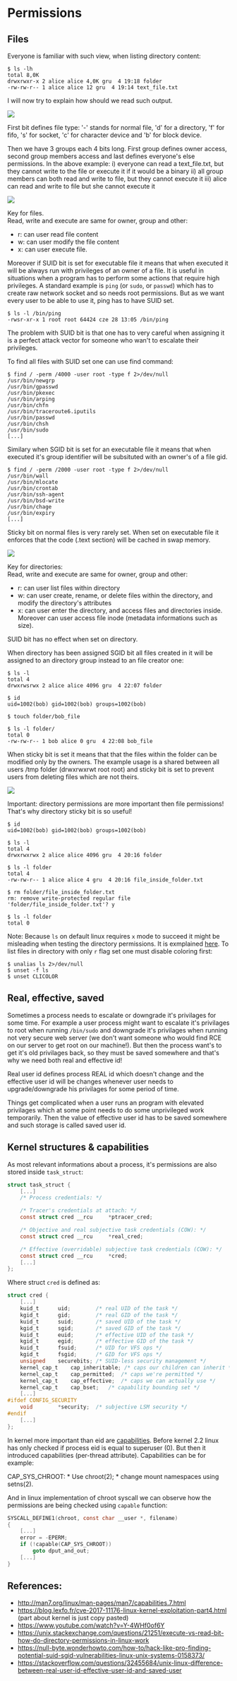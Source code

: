# Permissions

## Files
Everyone is familiar with such view, when listing directory content:

```console
$ ls -lh
total 8,0K
drwxrwxr-x 2 alice alice 4,0K gru  4 19:18 folder
-rw-rw-r-- 1 alice alice 12 gru  4 19:14 text_file.txt
```

I will now try to explain how should we read such output.

![](img/rwx.png)

First bit defines file type: '-' stands for normal file, 'd' for a directory, 'f' for fifo, 's' for socket, 'c' for character device and 'b' for block device.

Then we have 3 groups each 4 bits long.
First group defines owner access, second group members access and last defines everyone's else permissions.
In the above example:
i) everyone can read a text_file.txt, but they cannot write to the file or execute it if it would be a binary
ii) all group members can both read and write to file, but they cannot execute it
iii) alice can read and write to file but she cannot execute it


![](img/file.png)

Key for files. </br>
Read, write and execute are same for owner, group and other:
- r: can user read file content
- w: can user modify the file content
- x: can user execute file. 

Moreover if SUID bit is set for executable file it means that when executed it will be always run with privileges of an owner of a file. It is useful in situations when a program has to perform some actions that require high privileges. A standard example is `ping` (or `sudo`, or `passwd`) which has to create raw network socket and so needs root permissions. But as we want every user to be able to use it, ping has to have SUID set.

```console
$ ls -l /bin/ping
-rwsr-xr-x 1 root root 64424 cze 28 13:05 /bin/ping
```

The problem with SUID bit is that one has to very careful when assigning it is a perfect attack vector for someone who wan't to escalate their privileges.

To find all files with SUID set one can use find command:

```console
$ find / -perm /4000 -user root -type f 2>/dev/null
/usr/bin/newgrp
/usr/bin/gpasswd
/usr/bin/pkexec
/usr/bin/arping
/usr/bin/chfn
/usr/bin/traceroute6.iputils
/usr/bin/passwd
/usr/bin/chsh
/usr/bin/sudo
[...]
```

Similary when SGID bit is set for an executable file it means that when executed it's group identifier will be subsituted with an owner's of a file gid.    


```console
$ find / -perm /2000 -user root -type f 2>/dev/null
/usr/bin/wall
/usr/bin/mlocate
/usr/bin/crontab
/usr/bin/ssh-agent
/usr/bin/bsd-write
/usr/bin/chage
/usr/bin/expiry
[...]
```

Sticky bit on normal files is very rarely set. When set on executable file it enforces that the code (.text section) will be cached in swap memory.


![](img/directory.png)

Key for directories: </br>
Read, write and execute are same for owner, group and other:
- r: can user list files within directory
- w: can user create, rename, or delete files within the directory, and modify the directory's attributes
- x: can user enter the directory, and access files and directories inside. Moreover can user access file inode (metadata informations such as size). 

SUID bit has no effect when set on directory.

When directory has been assigned SGID bit all files created in it will be assigned to an directory group instead to an file creator one:

```console
$ ls -l
total 4
drwxrwsrwx 2 alice alice 4096 gru  4 22:07 folder

$ id
uid=1002(bob) gid=1002(bob) groups=1002(bob)

$ touch folder/bob_file

$ ls -l folder/
total 0
-rw-rw-r-- 1 bob alice 0 gru  4 22:08 bob_file
```

When sticky bit is set it means that that the files within the folder can be modified only by the owners. The example usage is a shared between all users /tmp folder (drwxrwxrwt root root) and sticky bit is set to prevent users from deleting files which are not theirs.

![](img/warning.png)

Important: directory permissions are more important then file permissions! That's why directory sticky bit is so useful!

```console
$ id
uid=1002(bob) gid=1002(bob) groups=1002(bob)

$ ls -l
total 4
drwxrwxrwx 2 alice alice 4096 gru  4 20:16 folder

$ ls -l folder
total 4
-rw-rw-r-- 1 alice alice 4 gru  4 20:16 file_inside_folder.txt

$ rm folder/file_inside_folder.txt
rm: remove write-protected regular file 'folder/file_inside_folder.txt'? y

$ ls -l folder
total 0
```

Note:  Because `ls` on default linux requires `x` mode to succeed it might be misleading when testing the directory permissions. It is exmplained [here](https://unix.stackexchange.com/questions/395990/why-cant-i-list-a-directory-with-read-permissions). To list files in directory with only `r` flag set one must disable coloring first:

```console
$ unalias ls 2>/dev/null
$ unset -f ls
$ unset CLICOLOR
```

## Real, effective, saved
Sometimes a process needs to escalate or downgrade it's privilages for some time. For example a user process might want to escalate it's privilages to root when running `/bin/sudo` and downgrade it's privilages when running not very secure web server (we don't want someone who would find RCE on our server to get root on our machine!).
But then the process want's to get it's old privilages back, so they must be saved somewhere and that's why we need both real and effective id!

Real user id defines process REAL id which doesn't change and the effective user id will be changes whenever user needs to upgrade/downgrade his privilages for some period of time.

Things get complicated when a user runs an program with elevated privilages which at some point needs to do some unprivileged work temporarily. Then the value of effective user id has to be saved somewhere and such storage is called saved user id.


## Kernel structures & capabilities
As most relevant informations about a process, it's permissions are also stored inside `task_struct`:

```c
struct task_struct {
    [...]
	/* Process credentials: */

	/* Tracer's credentials at attach: */
	const struct cred __rcu		*ptracer_cred;

	/* Objective and real subjective task credentials (COW): */
	const struct cred __rcu		*real_cred;

	/* Effective (overridable) subjective task credentials (COW): */
	const struct cred __rcu		*cred;
    [...]
};
```

Where struct `cred` is defined as:

```c
struct cred {
    [...]
	kuid_t		uid;		/* real UID of the task */
	kgid_t		gid;		/* real GID of the task */
	kuid_t		suid;		/* saved UID of the task */
	kgid_t		sgid;		/* saved GID of the task */
	kuid_t		euid;		/* effective UID of the task */
	kgid_t		egid;		/* effective GID of the task */
	kuid_t		fsuid;		/* UID for VFS ops */
	kgid_t		fsgid;		/* GID for VFS ops */
	unsigned	securebits;	/* SUID-less security management */
	kernel_cap_t	cap_inheritable; /* caps our children can inherit */
	kernel_cap_t	cap_permitted;	/* caps we're permitted */
	kernel_cap_t	cap_effective;	/* caps we can actually use */
	kernel_cap_t	cap_bset;	/* capability bounding set */
    [...]
#ifdef CONFIG_SECURITY
	void		*security;	/* subjective LSM security */
#endif
    [...]
};
```

In kernel more important than eid are [capabilities](http://man7.org/linux/man-pages/man7/capabilities.7.html). Before kernel 2.2 linux has only checked if process eid is equal to superuser (0). But then it introduced capabilities (per-thread attribute).
Capabilities can be for example:

CAP_SYS_CHROOT: 
	* Use chroot(2);
    * change mount namespaces using setns(2).

And in linux implementation of chroot syscall we can observe how the permissions are being checked using `capable` function:

```c
SYSCALL_DEFINE1(chroot, const char __user *, filename)
{
	[...]
    error = -EPERM;
    if (!capable(CAP_SYS_CHROOT))
        goto dput_and_out;
	[...]
}
```






## References:
- http://man7.org/linux/man-pages/man7/capabilities.7.html
- https://blog.lexfo.fr/cve-2017-11176-linux-kernel-exploitation-part4.html (part about kernel is just copy pasted)
- https://www.youtube.com/watch?v=Y-4WHf0of6Y
- https://unix.stackexchange.com/questions/21251/execute-vs-read-bit-how-do-directory-permissions-in-linux-work
- https://null-byte.wonderhowto.com/how-to/hack-like-pro-finding-potential-suid-sgid-vulnerabilities-linux-unix-systems-0158373/
- https://stackoverflow.com/questions/32455684/unix-linux-difference-between-real-user-id-effective-user-id-and-saved-user